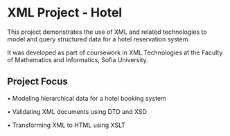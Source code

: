 
# XML Project - Hotel

This project demonstrates the use of XML and related technologies to model and query structured data for a hotel reservation system.

It was developed as part of coursework in XML Technologies at the Faculty of Mathematics and Informatics, Sofia University.



## Project Focus
• Modeling hierarchical data for a hotel booking system

• Validating XML documents using DTD and XSD 

• Transforming XML to HTML using XSLT
